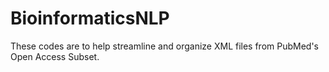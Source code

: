 # BioinformaticsNLP
These codes are to help streamline and organize XML files from PubMed's Open Access Subset.
